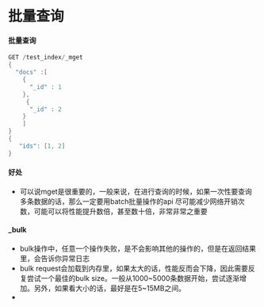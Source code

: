 # 批量查询

#### 批量查询
```C++
GET /test_index/_mget
{
  "docs" :[
    {
      "_id" : 1
    },
     {
      "_id" : 2
    }
    ]
}
{
   "ids": [1, 2]
}
```

#### 好处
* 可以说mget是很重要的，一般来说，在进行查询的时候，如果一次性要查询多条数据的话，那么一定要用batch批量操作的api
尽可能减少网络开销次数，可能可以将性能提升数倍，甚至数十倍，非常非常之重要

#### _bulk
* bulk操作中，任意一个操作失败，是不会影响其他的操作的，但是在返回结果里，会告诉你异常日志
* bulk request会加载到内存里，如果太大的话，性能反而会下降，因此需要反复尝试一个最佳的bulk size。一般从1000~5000条数据开始，尝试逐渐增加。另外，如果看大小的话，最好是在5~15MB之间。
* 